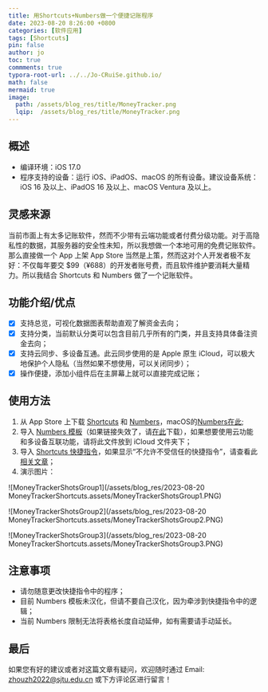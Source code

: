 ```yaml
---
title: 用Shortcuts+Numbers做一个便捷记账程序
date: 2023-08-20 8:26:00 +0800
categories: [软件应用]
tags: [Shortcuts]
pin: false
author: jo
toc: true
commments: true
typora-root-url: ../../Jo-CRuiSe.github.io/
math: false
mermaid: true
image:
  path: /assets/blog_res/title/MoneyTracker.png
  lqip:  /assets/blog_res/title/MoneyTracker.png
---
```


## 概述

- 编译环境：iOS 17.0
- 程序支持的设备：运行 iOS、iPadOS、macOS 的所有设备。建议设备系统：iOS 16 及以上、iPadOS 16 及以上、macOS Ventura 及以上。

## 灵感来源

当前市面上有太多记账软件，然而不少带有云端功能或者付费分级功能。对于高隐私性的数据，其服务器的安全性未知，所以我想做一个本地可用的免费记账软件。那么直接做一个 App 上架 App Store 当然是上策，然而这对个人开发者极不友好：不仅每年要交 $99（¥688）的开发者账号费，而且软件维护要消耗大量精力。所以我结合 Shortcuts 和 Numbers 做了一个记账软件。

## 功能介绍/优点

- [x] 支持总览，可视化数据图表帮助直观了解资金去向；
- [x] 支持分类，当前默认分类可以包含目前几乎所有的门类，并且支持具体备注资金去向；
- [x] 支持云同步、多设备互通。此云同步使用的是 Apple 原生 iCloud，可以极大地保护个人隐私（当然如果不想使用，可以关闭同步）；
- [x] 操作便捷，添加小组件后在主屏幕上就可以直接完成记账；

## 使用方法

1. 从 App Store 上下载 [Shortcuts](https://apps.apple.com/cn/app/shortcuts/id1462947752?l=en-GB) 和 [Numbers](https://apps.apple.com/cn/app/numbers/id361304891?l=en-GB)，macOS的[Numbers在此](https://apps.apple.com/cn/app/numbers/id409203825?l=en-GB&mt=12);
2. 导入 [Numbers 模板](https://easylink.cc/z5a67l)（如果链接失效了，请[在此](https://github.com/Jo-CRuiSe/Jo-CRuiSe.github.io/blob/main/assets/blog_res/Budget%20Table%20Template%202.zip)下载），如果想要使用云功能和多设备互联功能，请将此文件放到 iCloud 文件夹下；
3. 导入 [Shortcuts 快捷指令](https://www.icloud.com/shortcuts/2c80885bdc6c4396a19559d645ae7c5f)，如果显示“不允许不受信任的快捷指令”，请查看此[相关文章](https://jiejingku.net/2445.html)；
4. 演示图片：

![MoneyTrackerShotsGroup1](/assets/blog_res/2023-08-20 MoneyTrackerShortcuts.assets/MoneyTrackerShotsGroup1.PNG)

![MoneyTrackerShotsGroup2](/assets/blog_res/2023-08-20 MoneyTrackerShortcuts.assets/MoneyTrackerShotsGroup2.PNG)

![MoneyTrackerShotsGroup3](/assets/blog_res/2023-08-20 MoneyTrackerShortcuts.assets/MoneyTrackerShotsGroup3.PNG)

## 注意事项
- 请勿随意更改快捷指令中的程序；
- 目前 Numbers 模板未汉化，但请不要自己汉化，因为牵涉到快捷指令中的逻辑；
- 当前 Numbers 限制无法将表格长度自动延伸，如有需要请手动延长。

## 最后

如果您有好的建议或者对这篇文章有疑问，欢迎随时通过 Email: <zhouzh2022@sjtu.edu.cn> 或下方评论区进行留言！

